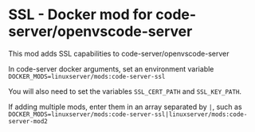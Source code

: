 # SSL - Docker mod for code-server/openvscode-server

This mod adds SSL capabilities to code-server/openvscode-server

In code-server docker arguments, set an environment variable `DOCKER_MODS=linuxserver/mods:code-server-ssl`

You will also need to set the variables `SSL_CERT_PATH` and `SSL_KEY_PATH`.

If adding multiple mods, enter them in an array separated by `|`, such as `DOCKER_MODS=linuxserver/mods:code-server-ssl|linuxserver/mods:code-server-mod2`
